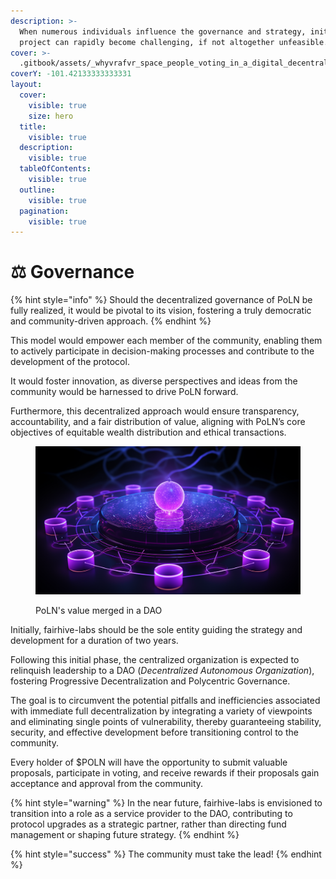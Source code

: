 ```yaml
---
description: >-
  When numerous individuals influence the governance and strategy, initiating a
  project can rapidly become challenging, if not altogether unfeasible.
cover: >-
  .gitbook/assets/_whyvrafvr_space_people_voting_in_a_digital_decentralized_auton_166acc06-5655-43ca-8109-33ce9d693f7c.png
coverY: -101.42133333333331
layout:
  cover:
    visible: true
    size: hero
  title:
    visible: true
  description:
    visible: true
  tableOfContents:
    visible: true
  outline:
    visible: true
  pagination:
    visible: true
---
```


# ⚖️ Governance

{% hint style="info" %}
Should the decentralized governance of PoLN be fully realized, it would be pivotal to its vision, fostering a truly democratic and community-driven approach.
{% endhint %}

This model would empower each member of the community, enabling them to actively participate in decision-making processes and contribute to the development of the protocol.

It would foster innovation, as diverse perspectives and ideas from the community would be harnessed to drive PoLN forward.

Furthermore, this decentralized approach would ensure transparency, accountability, and a fair distribution of value, aligning with PoLN’s core objectives of equitable wealth distribution and ethical transactions.

<figure><img src=".gitbook/assets/dao.png" alt=""><figcaption><p>PoLN's value merged in a DAO</p></figcaption></figure>

Initially, fairhive-labs should be the sole entity guiding the strategy and development for a duration of two years.

Following this initial phase, the centralized organization is expected to relinquish leadership to a DAO (_Decentralized Autonomous Organization_), fostering Progressive Decentralization and Polycentric Governance.

The goal is to circumvent the potential pitfalls and inefficiencies associated with immediate full decentralization by integrating a variety of viewpoints and eliminating single points of vulnerability, thereby guaranteeing stability, security, and effective development before transitioning control to the community.

Every holder of $POLN will have the opportunity to submit valuable proposals, participate in voting, and receive rewards if their proposals gain acceptance and approval from the community.

{% hint style="warning" %}
In the near future, fairhive-labs is envisioned to transition into a role as a service provider to the DAO, contributing to protocol upgrades as a strategic partner, rather than directing fund management or shaping future strategy.
{% endhint %}

{% hint style="success" %}
The community must take the lead!
{% endhint %}
